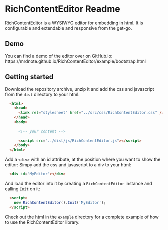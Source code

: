 <h1>RichContentEditor Readme</h1>
RichContentEditor is a WYSIWYG editor for embedding in html. It is configurable and extendable and responsive from the get-go.

<h2>Demo</h2>
You can find a demo of the editor over on GitHub.io: https://mrdnote.github.io/RichContentEditor/example/bootstrap.html

<h2>Getting started</h2>
Download the repository archive, unzip it and add the css and javascript from the <code>dist</code> directory to your html:

```html
  <html>
    <head>
      <link rel="stylesheet" href="../src/css/RichContentEditor.css" />
    </head>
    <body>
    
      <!-- your content -->
      
      <script src="../dist/js/RichContentEditor.js"></script>
    </body>
  </html>
```

Add a <code>&lt;div></code> with an id attribute, at the position where you want to show the editor:
Simpy add the css and javascript to a div to your html:

```html
  <div id="MyEditor"></div>
```

And load the editor into it by creating a <code>RichContentEditor</code> instance and calling <code>Init</code> on it:

```html
  <script>
    new RichContentEditor().Init('MyEditor');
  </script>
```

Check out the html in the <code>example</code> directory for a complete example of how to use the RichContentEditor library.

